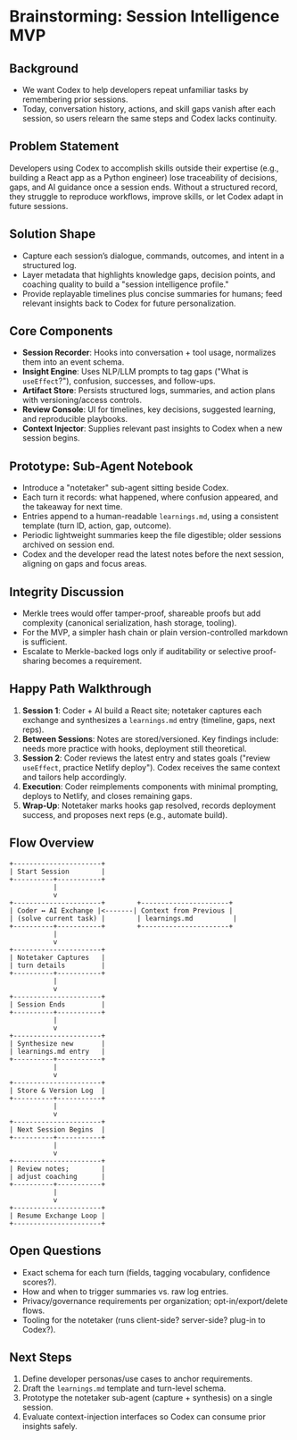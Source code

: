 # Brainstorming: Session Intelligence MVP

## Background
- We want Codex to help developers repeat unfamiliar tasks by remembering prior sessions.
- Today, conversation history, actions, and skill gaps vanish after each session, so users relearn the same steps and Codex lacks continuity.

## Problem Statement
Developers using Codex to accomplish skills outside their expertise (e.g., building a React app as a Python engineer) lose traceability of decisions, gaps, and AI guidance once a session ends. Without a structured record, they struggle to reproduce workflows, improve skills, or let Codex adapt in future sessions.

## Solution Shape
- Capture each session’s dialogue, commands, outcomes, and intent in a structured log.
- Layer metadata that highlights knowledge gaps, decision points, and coaching quality to build a "session intelligence profile."
- Provide replayable timelines plus concise summaries for humans; feed relevant insights back to Codex for future personalization.

## Core Components
- **Session Recorder**: Hooks into conversation + tool usage, normalizes them into an event schema.
- **Insight Engine**: Uses NLP/LLM prompts to tag gaps ("What is `useEffect`?"), confusion, successes, and follow-ups.
- **Artifact Store**: Persists structured logs, summaries, and action plans with versioning/access controls.
- **Review Console**: UI for timelines, key decisions, suggested learning, and reproducible playbooks.
- **Context Injector**: Supplies relevant past insights to Codex when a new session begins.

## Prototype: Sub-Agent Notebook
- Introduce a "notetaker" sub-agent sitting beside Codex.
- Each turn it records: what happened, where confusion appeared, and the takeaway for next time.
- Entries append to a human-readable `learnings.md`, using a consistent template (turn ID, action, gap, outcome).
- Periodic lightweight summaries keep the file digestible; older sessions archived on session end.
- Codex and the developer read the latest notes before the next session, aligning on gaps and focus areas.

## Integrity Discussion
- Merkle trees would offer tamper-proof, shareable proofs but add complexity (canonical serialization, hash storage, tooling).
- For the MVP, a simpler hash chain or plain version-controlled markdown is sufficient.
- Escalate to Merkle-backed logs only if auditability or selective proof-sharing becomes a requirement.

## Happy Path Walkthrough
1. **Session 1**: Coder + AI build a React site; notetaker captures each exchange and synthesizes a `learnings.md` entry (timeline, gaps, next reps).
2. **Between Sessions**: Notes are stored/versioned. Key findings include: needs more practice with hooks, deployment still theoretical.
3. **Session 2**: Coder reviews the latest entry and states goals ("review `useEffect`, practice Netlify deploy"). Codex receives the same context and tailors help accordingly.
4. **Execution**: Coder reimplements components with minimal prompting, deploys to Netlify, and closes remaining gaps.
5. **Wrap-Up**: Notetaker marks hooks gap resolved, records deployment success, and proposes next reps (e.g., automate build).

## Flow Overview
```
+----------------------+
| Start Session        |
+----------+-----------+
           |
           v
+----------------------+        +----------------------+
| Coder ↔ AI Exchange |<-------| Context from Previous |
| (solve current task) |        | learnings.md          |
+----------+-----------+        +----------------------+
           |
           v
+----------------------+
| Notetaker Captures   |
| turn details         |
+----------+-----------+
           |
           v
+----------------------+
| Session Ends         |
+----------+-----------+
           |
           v
+----------------------+
| Synthesize new       |
| learnings.md entry   |
+----------+-----------+
           |
           v
+----------------------+
| Store & Version Log  |
+----------+-----------+
           |
           v
+----------------------+
| Next Session Begins  |
+----------+-----------+
           |
           v
+----------------------+
| Review notes;        |
| adjust coaching      |
+----------+-----------+
           |
           v
+----------------------+
| Resume Exchange Loop |
+----------------------+
```

## Open Questions
- Exact schema for each turn (fields, tagging vocabulary, confidence scores?).
- How and when to trigger summaries vs. raw log entries.
- Privacy/governance requirements per organization; opt-in/export/delete flows.
- Tooling for the notetaker (runs client-side? server-side? plug-in to Codex?).

## Next Steps
1. Define developer personas/use cases to anchor requirements.
2. Draft the `learnings.md` template and turn-level schema.
3. Prototype the notetaker sub-agent (capture + synthesis) on a single session.
4. Evaluate context-injection interfaces so Codex can consume prior insights safely.
